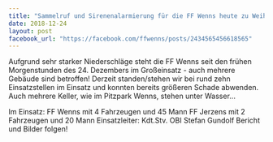 ```yaml
---
title: "Sammelruf und Sirenenalarmierung für die FF Wenns heute zu Weihnachten"
date: 2018-12-24
layout: post
facebook_url: "https://facebook.com/ffwenns/posts/2434565456618565"
---
```


Aufgrund sehr starker Niederschläge steht die FF Wenns seit den frühen Morgenstunden des 24. Dezembers im Großeinsatz - auch mehrere Gebäude sind betroffen! Derzeit standen/stehen wir bei rund zehn Einsatzstellen im Einsatz und konnten bereits größeren Schade abwenden. Auch mehrere Keller, wie im Pitzpark Wenns, stehen unter Wasser... 

Im Einsatz:
FF Wenns mit 4 Fahrzeugen und 45 Mann
FF Jerzens mit 2 Fahrzeugen und 20 Mann 
Einsatzleiter: Kdt.Stv. OBI Stefan Gundolf 
Bericht und Bilder folgen!